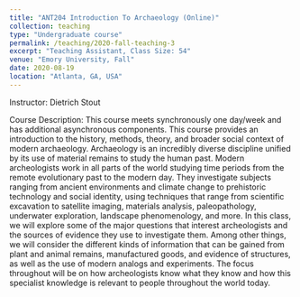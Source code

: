 ```yaml
---
title: "ANT204 Introduction To Archaeology (Online)"
collection: teaching
type: "Undergraduate course"
permalink: /teaching/2020-fall-teaching-3
excerpt: "Teaching Assistant, Class Size: 54"
venue: "Emory University, Fall"
date: 2020-08-19
location: "Atlanta, GA, USA"
---
```

Instructor: Dietrich Stout

Course Description: This course meets synchronously one day/week and has additional asynchronous components. This course provides an introduction to the history, methods, theory, and broader social context of modern archaeology. Archaeology is an incredibly diverse discipline unified by its use of material remains to study the human past. Modern archeologists work in all parts of the world studying time periods from the remote evolutionary past to the modern day. They investigate subjects ranging from ancient environments and climate change to prehistoric technology and social identity, using techniques that range from scientific excavation to satellite imaging, materials analysis, paleopathology, underwater exploration, landscape phenomenology, and more. In this class, we will explore some of the major questions that interest archeologists and the sources of evidence they use to investigate them. Among other things, we will consider the different kinds of information that can be gained from plant and animal remains, manufactured goods, and evidence of structures, as well as the use of modern analogs and experiments. The focus throughout will be on how archeologists know what they know and how this specialist knowledge is relevant to people throughout the world today.


